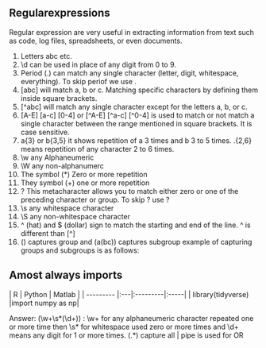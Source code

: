 ## Regularexpressions
Regular expression are very useful in extracting information from text such as code, log files, spreadsheets, or even documents. 
1. Letters abc etc.
2. \d can be used in place of any digit from 0 to 9.
3. Period (.) can match any single character (letter, digit, whitespace, everything). To skip periof we use \.
3. [abc] will match a, b or c. Matching specific characters by defining them inside square brackets.
4. [^abc] will match any single character except for the letters a, b, or c.
5. [A-E] [a-c] [0-4] or [^A-E] [^a-c] [^0-4] is used to match or not match a single character between the range mentioned in square brackets. It is case sensitive.
6. a{3} or b{3,5} it shows repetition of a 3 times and b 3 to 5 times. .{2,6} means repetition of any character 2 to 6 times.
7. \w any Alphaneumeric 
8. \W any non-alphanumerc
9. The symbol (*) Zero or more repetition
10. They symbol (+) one or more repetition
11. ? This metacharacter allows you to match either zero or one of the preceding character or group. To skip ? use \?
12. \s any whitespace character
13. \S any non-whitespace character
14. ^ (hat) and $ (dollar) sign to match the starting and end of the line. ^ is different than [^]
15. () captures group and (a(bc)) captures subgroup
example of capturing groups and subgroups is as follows: 
## Amost always imports

|  R |  Python |    Matlab |
| --------- |:---|:---------|:-----|
| library(tidyverse) |import numpy as np|

Answer: (\w+\s*(\d+)) : \w+  for any alphaneumeric character repeated one or more time then \s* for whitespace used zero or more times 
and \d+ means any digit for 1 or more times.
(.*) capture all
| pipe is used for OR
